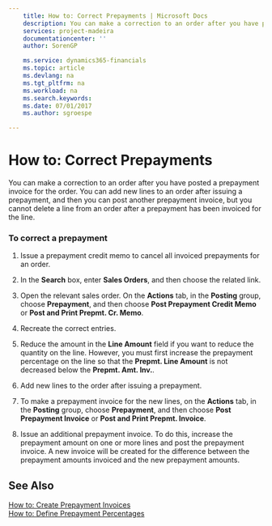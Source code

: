 ```yaml
---
    title: How to: Correct Prepayments | Microsoft Docs
    description: You can make a correction to an order after you have posted a prepayment invoice for the order. You can add new lines to an order after issuing a prepayment, and then you can post another prepayment invoice, but you cannot delete a line from an order after a prepayment has been invoiced for the line.
    services: project-madeira
    documentationcenter: ''
    author: SorenGP

    ms.service: dynamics365-financials
    ms.topic: article
    ms.devlang: na
    ms.tgt_pltfrm: na
    ms.workload: na
    ms.search.keywords:
    ms.date: 07/01/2017
    ms.author: sgroespe

---
```

# How to: Correct Prepayments
You can make a correction to an order after you have posted a prepayment invoice for the order. You can add new lines to an order after issuing a prepayment, and then you can post another prepayment invoice, but you cannot delete a line from an order after a prepayment has been invoiced for the line.  
  
### To correct a prepayment  
  
1.  Issue a prepayment credit memo to cancel all invoiced prepayments for an order.  
  
2.  In the **Search** box, enter **Sales Orders**, and then choose the related link.  
  
3.  Open the relevant sales order. On the **Actions** tab, in the **Posting** group, choose **Prepayment**, and then choose **Post Prepayment Credit Memo** or **Post and Print Prepmt. Cr. Memo**.  
  
4.  Recreate the correct entries.  
  
5.  Reduce the amount in the **Line Amount** field if you want to reduce the quantity on the line. However, you must first increase the prepayment percentage on the line so that the **Prepmt. Line Amount** is not decreased below the **Prepmt. Amt. Inv.**.  
  
6.  Add new lines to the order after issuing a prepayment.  
  
7.  To make a prepayment invoice for the new lines, on the  **Actions** tab, in the **Posting** group, choose **Prepayment**, and then choose **Post Prepayment Invoice** or **Post and Print Prepmt. Invoice**.  
  
8.  Issue an additional prepayment invoice. To do this, increase the prepayment amount on one or more lines and post the prepayment invoice. A new invoice will be created for the difference between the prepayment amounts invoiced and the new prepayment amounts.  
  
## See Also  
 [How to: Create Prepayment Invoices](../how-to-create-prepayment-invoices.md)   
 [How to: Define Prepayment Percentages](../how-to-define-prepayment-percentages.md)